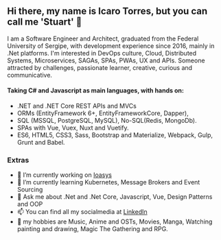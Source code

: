 ## Hi there, my name is Icaro Torres, but you can call me 'Stuart' 👋

I am a Software Engineer and Architect, graduated from the Federal University of Sergipe, with development experience since 2016, mainly in .Net platforms. I'm interested in DevOps culture, Cloud, Distributed Systems, Microservices, SAGAs, SPAs, PWAs, UX and APIs. Someone attracted by challenges, passionate learner, creative, curious and communicative.

#### Taking C# and Javascript as main languages, with hands on:

- .NET and .NET Core REST APIs and MVCs
- ORMs (EntityFramework 6+, EntityFrameworkCore, Dapper), 
- SQL (MSSQL, PostgreSQL, MySQL), No-SQL(Redis, MongoDb).
- SPAs with Vue, Vuex, Nuxt and Vuetify.
- ES6, HTML5, CSS3, Sass, Bootstrap and Materialize, Webpack, Gulp, Grunt and Babel.

### Extras

- 🔭 I’m currently working on [Ioasys](https://www.ioasys.com.br)
- 🌱 I’m currently learning Kubernetes, Message Brokers and Event Sourcing
- 💬 Ask me about .Net and .Net Core, Javascript, Vue, Design Patterns and OOP
- 📫 You can find all my socialmedia at [LinkedIn](https://www.linkedin.com/in/icarotorres-stuart)
- 👋 my hobbies are Music, Anime and OSTs, Movies, Manga, Watching painting and drawing, Magic The Gathering and RPG.
